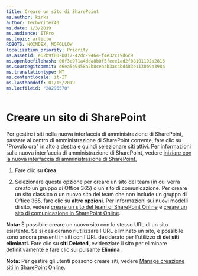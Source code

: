 ```yaml
---
title: Creare un sito di SharePoint
ms.author: kirks
author: Techwriter40
ms.date: 1/3/2019
ms.audience: ITPro
ms.topic: article
ROBOTS: NOINDEX, NOFOLLOW
localization_priority: Priority
ms.assetid: e62b9f80-b017-42dc-9464-f4e32c19d6c9
ms.openlocfilehash: 00f3e971a4dda8b0f5feee1ad2f08101192a2816
ms.sourcegitcommit: d6ea5e9458a2b8ceaab3ac4bd483e1130b9a398a
ms.translationtype: MT
ms.contentlocale: it-IT
ms.lasthandoff: 01/15/2019
ms.locfileid: "28296570"
---
```

# <a name="create-a-sharepoint-site"></a>Creare un sito di SharePoint

Per gestire i siti nella nuova interfaccia di amministrazione di SharePoint, passare al centro di amministrazione di SharePoint corrente, fare clic su "Provalo ora" in alto a destra e quindi selezionare siti attivi. Per informazioni sulla nuova interfaccia di amministrazione di SharePoint, vedere [iniziare con la nuova interfaccia di amministrazione di SharePoint.](https://docs.microsoft.com/en-us/sharepoint/get-started-new-admin-center)
  
1. Fare clic su **Crea**. 
    
2. Selezionare questa opzione per creare un sito del team (in cui verrà creato un gruppo di Office 365) o un sito di comunicazione. Per creare un sito classico o un nuovo sito del team che non include un gruppo di Office 365, fare clic su **altre opzioni**. Per informazioni sui nuovi modelli di sito, vedere [creare un sito del team di SharePoint Online](https://support.office.com/en-us/article/create-a-team-site-in-sharepoint-ef10c1e7-15f3-42a3-98aa-b5972711777d?ui=en-US&amp;rs=en-US&amp;ad=US) e [creare un sito di comunicazione in SharePoint Online](https://support.office.com/article/7fb44b20-a72f-4d2c-9173-fc8f59ba50eb).
  
 **Nota:** È possibile creare un nuovo sito con lo stesso URL di un sito esistente. Se si desiderano riutilizzare l'URL eliminato un sito, è possibile sono ancora presenti in siti con l'URL desiderato per l'utilizzo di **dei siti eliminati.** Fare clic su **siti Deleted**, evidenziare il sito per eliminare definitivamente e fare clic sul pulsante **Elimina** . 
  
 **Nota:** Per gestire gli utenti possono creare siti, vedere [Manage creazione siti in SharePoint Online](https://docs.microsoft.com/en-us/sharepoint/manage-site-creation).
    

